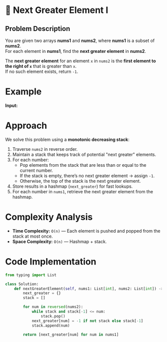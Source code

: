 # 🔢 Next Greater Element I

## Problem Description
You are given two arrays **nums1** and **nums2**, where **nums1** is a subset of **nums2**.  
For each element in **nums1**, find the **next greater element** in **nums2**.  

The **next greater element** for an element `x` in `nums2` is the **first element to the right of `x`** that is greater than `x`.  
If no such element exists, return `-1`.
# Example

**Input:**  

# Approach

We solve this problem using a **monotonic decreasing stack**:

1. Traverse `nums2` in reverse order.
2. Maintain a stack that keeps track of potential "next greater" elements.
3. For each number:
   - Pop elements from the stack that are less than or equal to the current number.
   - If the stack is empty, there’s no next greater element → assign `-1`.
   - Otherwise, the top of the stack is the next greater element.
4. Store results in a hashmap (`next_greater`) for fast lookups.
5. For each number in `nums1`, retrieve the next greater element from the hashmap.

# Complexity Analysis

- **Time Complexity:** `O(n)` — Each element is pushed and popped from the stack at most once.
- **Space Complexity:** `O(n)` — Hashmap + stack.

# Code Implementation

```python
from typing import List

class Solution:
    def nextGreaterElement(self, nums1: List[int], nums2: List[int]) -> List[int]:
        next_greater = {}
        stack = []

        for num in reversed(nums2):
            while stack and stack[-1] <= num:
                stack.pop()
            next_greater[num] = -1 if not stack else stack[-1]
            stack.append(num)

        return [next_greater[num] for num in nums1]

